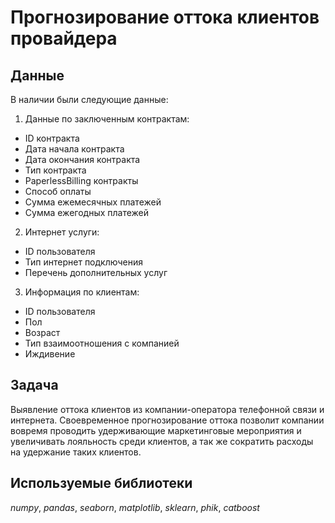 # Прогнозирование оттока клиентов провайдера

## Данные

В наличии были следующие данные:
1. Данные по заключенным контрактам:
- ID контракта
- Дата начала контракта
- Дата окончания контракта
- Тип контракта
- PaperlessBilling контракты
- Способ оплаты
- Сумма ежемесячных платежей
- Сумма ежегодных платежей
2. Интернет услуги:
- ID пользователя
- Тип интернет подключения
- Перечень дополнительных услуг
3. Информация по клиентам:
- ID пользователя
- Пол
- Возраст
- Тип взаимоотношения с компанией
- Иждивение


## Задача
Выявление оттока клиентов из компании-оператора телефонной связи и интернета. Своевременное прогнозирование оттока позволит компании вовремя проводить удерживающие маркетинговые мероприятия и увеличивать лояльность среди клиентов, а так же сократить расходы на удержание таких клиентов.

## Используемые библиотеки
*numpy*, *pandas*, *seaborn*, *matplotlib*, *sklearn*, *phik*, *catboost*